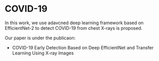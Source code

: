 # COVID-19


In this work, we use adavcned deep learning framework based on EfficientNet-2 to detect COVID-19 from chest X-rays is proposed.


Our paper is under the publicaon:
- COVID-19 Early Detection Based on Deep EfficientNet and Transfer Learning Using X-ray Images 
